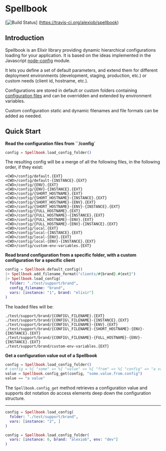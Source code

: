 Spellbook
=========
[![Build Status](https://travis-ci.org/alexiob/spellbook.svg?branch=master)]
(https://travis-ci.org/alexiob/spellbook)

Introduction
------------

Spellbook is an Elixir library providing dynamic hierarchical configurations loading for your application.
It is based on the ideas implemented in the Javascript [node-config](https://nodei.co/npm/config/) module.

It lets you define a set of default parameters, and extend them for different deployment environments (development, staging, production, etc.) or custom needs (client id, hostname, etc.).

Configurations are stored in default or custom folders containing [configuration files]() and can be overridden and extended by environment variables.

Custom configuration static and dynamic filenames and file formats can be added as needed.

Quick Start
-----------

**Read the configuration files from ``<CWD>/config`**

```elixir
config = Spellbook.load_config_folder()
```

The resulting config will be a merge of all the following files, in the following order, if they exist:

```
<CWD>/config/default.{EXT}
<CWD>/config/default-{INSTANCE}.{EXT}
<CWD>/config/{ENV}.{EXT}
<CWD>/config/{ENV}-{INSTANCE}.{EXT}
<CWD>/config/{SHORT_HOSTNAME}.{EXT}
<CWD>/config/{SHORT_HOSTNAME}-{INSTANCE}.{EXT}
<CWD>/config/{SHORT_HOSTNAME}-{ENV}.{EXT}
<CWD>/config/{SHORT_HOSTNAME}-{ENV}-{INSTANCE}.{EXT}
<CWD>/config/{FULL_HOSTNAME}.{EXT}
<CWD>/config/{FULL_HOSTNAME}-{INSTANCE}.{EXT}
<CWD>/config/{FULL_HOSTNAME}-{ENV}.{EXT}
<CWD>/config/{FULL_HOSTNAME}-{ENV}-{INSTANCE}.{EXT}
<CWD>/config/local.{EXT}
<CWD>/config/local-{INSTANCE}.{EXT}
<CWD>/config/local-{ENV}.{EXT}
<CWD>/config/local-{ENV}-{INSTANCE}.{EXT}
<CWD>/config/custom-env-variables.{EXT}
```

**Read brand configuration from a specific folder, with a custom configuration for a specific client**

```elixir
config = Spellbook.default_config()
|> Spellbook.add_filename_format("clients/#{brand}.#{ext}")
|> Spellbook.load_config(
  folder: "./test/support/brand",
  config_filename: "brand",
  vars: [instance: "1", brand: "elixir"]
)
```

The loaded files will be:

```
./test/support/brand/{CONFIG\_FILENAME}.{EXT}
./test/support/brand/{CONFIG\_FILENAME}-{INSTANCE}.{EXT}
./test/support/brand/{CONFIG\_FILENAME}-{ENV}.{EXT}
./test/support/brand/{CONFIG\_FILENAME}-{SHORT_HOSTNAME}-{ENV}-{INSTANCE}.{EXT}
./test/support/brand/{CONFIG\_FILENAME}-{FULL_HOSTNAME}-{ENV}-{INSTANCE}.{EXT}
./test/support/brand/custom-env-variables.{EXT}
```

**Get a configuration value out of a Spellbook**

```elixir
config = Spellbook.load_config_folder()
# config = %{ "some" => %{ "value" => %{ "from" => %{ "config" => "a value" }}}}
value = Spellbook.config_get(config, "some.value.from.config")
value == "a value"
```

The `Spellbook.config_get` method retrieves a configuration value and supports dot notation do access elements deep down the configuration structure.

----------

```elixir
config = Spellbook.load_config(
  folder: "./test/support/brand",
  vars: [instance: "2", ]
)
```

```elixir
config = Spellbook.load_config_folder(
  vars: [instance: 0, brand: "alexiob", env: "dev"]
)
```
